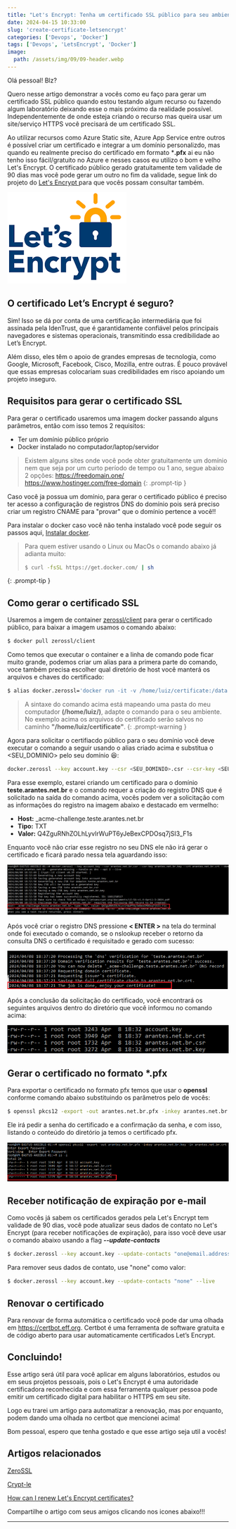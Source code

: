 ```yaml
---
title: "Let's Encrypt: Tenha um certificado SSL público para seu ambiente usando docker"
date: 2024-04-15 10:33:00
slug: 'create-certificate-letsencrypt'
categories: ['Devops', 'Docker']
tags: ['Devops', 'LetsEncrypt', 'Docker']
image:
  path: /assets/img/09/09-header.webp
---
```


Olá pessoal! Blz?

Quero nesse artigo demonstrar a vocês como eu faço para gerar um certificado SSL público quando estou testando algum recurso ou fazendo algum laboratório deixando esse o mais próximo da realidade possível. Independentemente de onde esteja criando o recurso mas queira usar um site/serviço HTTPS você precisará de um certificado SSL. 

Ao utilizar recursos como Azure Static site, Azure App Service entre outros é possível criar um certificado e integrar a um domínio personalizdo, mas quando eu realmente preciso do certificado em formato ***.pfx** ai eu não tenho isso fácil/gratuito no Azure e nesses casos eu utilizo o bom e velho Let's Encrypt. O certificado público gerado gratuitamente tem validade de 90 dias mas você pode gerar um outro no fim da validade, segue link do projeto do <a href="https://letsencrypt.org/" target="_blank">Let's Encrypt </a> para que vocês possam consultar também.

![powershell-test-connection](/assets/img/09/00.png)

## O certificado Let’s Encrypt é seguro?

Sim! Isso se dá por conta de uma certificação intermediária que foi assinada pela IdenTrust, que é garantidamente confiável pelos principais navegadores e sistemas operacionais, transmitindo essa credibilidade ao Let’s Encrypt. 

Além disso, eles têm o apoio de grandes empresas de tecnologia, como Google, Microsoft, Facebook, Cisco, Mozilla, entre outras. É pouco provável que essas empresas colocariam suas credibilidades em risco apoiando um projeto inseguro.

## Requisitos para gerar o certificado SSL

Para gerar o certificado usaremos uma imagem docker passando alguns parâmetros, então com isso temos 2 requisitos:

- Ter um domínio público próprio
- Docker instalado no computador/laptop/servidor

> Existem alguns sites onde você pode obter gratuitamente um domínio nem que seja por um curto período de tempo ou 1 ano, segue abaixo 2 opções:
> https://freedomain.one/ <br>
> https://www.hostinger.com/free-domain
{: .prompt-tip }


Caso você ja possua um domínio, para gerar o certificado público é preciso ter acesso a configuração de registros DNS do domínio pois será preciso criar um registro CNAME para "provar" que o domínio pertence a você!!

Para instalar o docker caso você não tenha instalado você pode seguir os passos aqui, <a href="https://docs.docker.com/get-docker/" target="_blank">Instalar docker</a>.

> Para quem estiver usando o Linux ou MacOs o comando abaixo já adianta muito: 
> ```bash
> $ curl -fsSL https://get.docker.com/ | sh
> ```
{: .prompt-tip }

## Como gerar o certificado SSL

Usaremos a imgem de container <a href="https://hub.docker.com/r/zerossl/client/" target="_blank">zerossl/client</a> para gerar o certificado público, para baixar a imagem usamos o comando abaixo:

```bash
$ docker pull zerossl/client
```

Como temos que executar o container e a linha de comando pode ficar muito grande, podemos criar um alias para a primera parte do comando, voce também precisa escolher qual diretório de host você manterá os arquivos e chaves do certificado:

```bash
$ alias docker.zerossl='docker run -it -v /home/luiz/certificate:/data -u $(id -u) --rm zerossl/client'
```

> A sintaxe do comando acima está mapeando uma pasta do meu computador **(/home/luiz/)**, adapte o comando para o seu ambiente. No exemplo acima os arquivos do certificado serão salvos no caminho **"/home/luiz/certificate"**.
{: .prompt-warning }

Agora para solicitar o certifiacdo público para o seu domínio você deve executar o comando a seguir usando o alias criado acima e substitua o <SEU_DOMINIO> pelo seu domínio 😆:

```bash
docker.zerossl --key account.key --csr <SEU_DOMINIO>.csr --csr-key <SEU_DOMINIO>.key --crt <SEU_DOMINIO>.crt --domains "<SEU_DOMINIO>" --generate-missing --handle-as dns --api 2 --live
```

Para esse exemplo, estarei criando um certificado para o domínio **teste.arantes.net.br** e o comando requer a criação do registro DNS que é solicitado na saída do comando acima, vocês podem ver a solicitação com as informações do registro na imagem abaixo e destacado em vermelho:

- **Host:** _acme-challenge.teste.arantes.net.br
- **Tipo:** TXT
- **Valor:** Q4ZguRNhZOLhLyvlrWuPT6yJeBexCPDOsq7jSI3_F1s

Enquanto você não criar esse registro no seu DNS ele não irá gerar o certificado e ficará parado nessa tela aguardando isso:

![powershell-test-connection](/assets/img/09/01.png)
</center>

Após você criar o registro DNS pressione **< ENTER >** na tela do terminal onde foi executado o comando, se o nslookup receber o retorno da consulta DNS o certificado é requisitado e gerado com sucesso:

![powershell-test-connection](/assets/img/09/02.png)

Após a conclusão da solicitação do certificado, você encontrará os seguintes arquivos dentro do diretório que você informou no comando acima:

![powershell-test-connection](/assets/img/09/03.png)

## Gerar o certificado no formato *.pfx 

Para exportar o certificado no formato pfx temos que usar o **openssl** conforme comando abaixo substituindo os parâmetros pelo de vocês: 

```bash
$ openssl pkcs12 -export -out arantes.net.br.pfx -inkey arantes.net.br.key -in arantes.net.br.crt
```

Ele irá pedir a senha do certificado e a confirmação da senha, e com isso, listando o conteúdo do diretório ja temos o certificado pfx.

![powershell-test-connection](/assets/img/09/04.png)

## Receber notificação de expiração por e-mail

Como vocês já sabem os certificados gerados pela Let's Encrypt tem validade de 90 dias, você pode atualizar seus dados de contato no Let's Encrypt (para receber notificações de expiração), para isso você deve usar o comando abaixo usando a flag ***--update-contacts***

```bash
$ docker.zerossl --key account.key --update-contacts "one@email.address" --live
```

Para remover seus dados de contato, use "none" como valor:

```bash
$ docker.zerossl --key account.key --update-contacts "none" --live
```

## Renovar o certificado

Para renovar de forma automática o certificado você pode dar uma olhada em https://certbot.eff.org. Certbot é uma ferramenta de software gratuita e de código aberto para usar automaticamente certificados Let’s Encrypt.

## Concluindo!

Esse artigo será útil para você aplicar em alguns laboratórios, estudos ou em seus projetos pessoais, pois o Let's Encrypt é uma autoridade certificadora reconhecida e com essa ferramenta qualquer pessoa pode emitir um certificado digital para habilitar o HTTPS em seu site.

Logo eu trarei um artigo para automatizar a renovação, mas por enquanto, podem dando uma olhada no certbot que mencionei acima!

Bom pessoal, espero que tenha gostado e que esse artigo seja util a vocês!

## Artigos relacionados

<a href="https://hub.docker.com/r/zerossl/client/" target="_blank">ZeroSSL</a> 

<a href="https://hub.docker.com/r/doknow/crypt-le" target="_blank">Crypt-le</a> 

<a href="https://docs.digitalocean.com/support/how-can-i-renew-lets-encrypt-certificates/" target="_blank">How can I renew Let's Encrypt certificates?</a> 

Compartilhe o artigo com seus amigos clicando nos icones abaixo!!!
<hr>